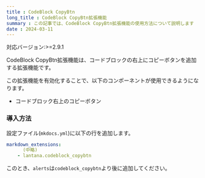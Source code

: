 ```yaml
---
title : CodeBlock CopyBtn
long_title : CodeBlock CopyBtn拡張機能
summary : この記事では、CodeBlock CopyBtn拡張機能の使用方法について説明します
date : 2024-03-11
---
```


<span class="badge bg-primary">対応バージョン:>=2.9.1</span>

CodeBlock CopyBtn拡張機能は、コードブロックの右上にコピーボタンを追加する拡張機能です。

この拡張機能を有効化することで、以下のコンポーネントが使用できるようになります。

- コードブロック右上のコピーボタン


### 導入方法
設定ファイル(`mkdocs.yml`)に以下の行を追加します。

```yml title="mkdocs.yml"
markdown_extensions:
      (中略)
    - lantana.codeblock_copybtn
```

このとき、`alerts`は`codeblock_copybtn`より後に追加してください。